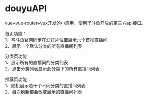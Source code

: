 # douyuAPI
vue+vue-router+vux开发的小应用，使用了斗鱼开放的第三方api接口。

首页功能：      
  1、与斗鱼官网同步在幻灯片位置展示六个首推直播间      
  2、展示一个默认分类的所有直播间列表

分类页功能：      
  1、展示所有的直播间的分类列表      
  2、点击分类列表显示此分类下的所有直播间列表

推荐页功能：      
  1、随机展示若干个不同分类的直播间列表      
  2、每次刷新都会改变展示的直播间列表